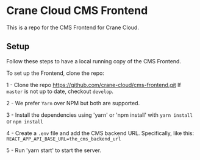 # Crane Cloud CMS Frontend

This is a repo for the CMS Frontend for Crane Cloud.

## Setup

Follow these steps to have a local running copy of the CMS Frontend.

To set up the Frontend, clone the repo:

1 - Clone the repo https://github.com/crane-cloud/cms-frontend.git If `master` is not up to date, checkout `develop`.

2 - We prefer `Yarn` over NPM but both are supported.

3 - Install the dependencies using 'yarn' or 'npm install' with ```yarn install``` or ```npm install```

4 - Create a `.env` file and add the CMS backend URL. Specifically, like this: `REACT_APP_API_BASE_URL=the_cms_backend_url`

5 - Run 'yarn start' to start the server.

